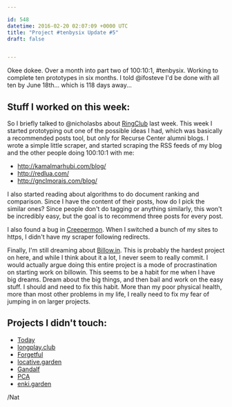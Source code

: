 ```yaml
---

id: 548
datetime: 2016-02-20 02:07:09 +0000 UTC
title: "Project #tenbysix Update #5"
draft: false


---
```


Okee dokee. Over a month into part two of 100:10:1, #tenbysix. Working to complete ten prototypes in six months. I told @ifosteve I'd be done with all ten by June 18th... which is 118 days away...

## Stuff I worked on this week:

So I briefly talked to @nicholasbs about [RingClub](https://github.com/icco/ringclub) last week. This week I started prototyping out one of the possible ideas I had, which was basically a recommended posts tool, but only for Recurse Center alumni blogs. I wrote a simple little scraper, and started scraping the RSS feeds of my blog and the other people doing 100:10:1 with me: 

 - http://kamalmarhubi.com/blog/
 - http://redlua.com/
 - http://gnclmorais.com/blog/

I also started reading about algorithms to do document ranking and comparison. Since I have the content of their posts, how do I pick the similar ones? Since people don't do tagging or anything similarly, this won't be incredibly easy, but the goal is to recommend three posts for every post.

I also found a bug in [Creepermon](https://github.com/icco/creepermon). When I switched a bunch of my sites to https, I didn't have my scraper following redirects.

Finally, I'm still dreaming about [Billow.in](https://github.com/icco/billowin). This is probably the hardest project on here, and while I think about it a lot, I never seem to really commit. I would actually argue doing this entire project is a mode of procrastination on starting work on billowin. This seems to be a habit for me when I have big dreams. Dream about the big things, and then bail and work on the easy stuff. I should and need to fix this habit. More than my poor physical health, more than most other problems in my life, I really need to fix my fear of jumping in on larger projects.

## Projects I didn't touch:

 - [Today](https://github.com/icco/today)
 - [longplay.club](https://github.com/icco/longplay.club)
 - [Forgetful](https://github.com/icco/forgetful)
 - [locative.garden](https://github.com/icco/locative.garden)
 - [Gandalf](https://github.com/icco/gandalf)
 - [PCA](https://github.com/icco/pca)
 - [enki.garden](https://github.com/icco/enki.garden)

/Nat
